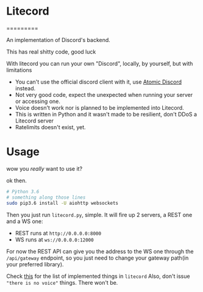 # Litecord
=========

An implementation of Discord's backend.

This has real shitty code, good luck

With litecord you can run your own "Discord", locally, by yourself, but with limitations
 * You can't use the official discord client with it, use [Atomic Discord](https://git.memework.org/heatingdevice/atomic-discord) instead.
 * Not very good code, expect the unexpected when running your server or accessing one.
 * Voice doesn't work nor is planned to be implemented into Litecord.
 * This is written in Python and it wasn't made to be resilient, don't DDoS a Litecord server
 * Ratelimits doesn't exist, yet.

# Usage

wow you *really* want to use it?

ok then.


```bash
# Pỳthon 3.6
# something along those lines
sudo pip3.6 install -U aiohttp websockets
```

Then you just run `litecord.py`, simple.
It will fire up 2 servers, a REST one and a WS one:
 * REST runs at `http://0.0.0.0:8000`
 * WS runs at `ws://0.0.0.0:12000`

For now the REST API can give you the address to the WS one through the `/api/gateway` endpoint,
so you just need to change your gateway path(in your preferred library).

Check [this](https://git.memework.org/lnmds/litecord/issues/2) for the list of implemented things in `litecord`
Also, don't issue `"there is no voice"` things. There won't be.
